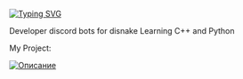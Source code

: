[![Typing SVG](https://readme-typing-svg.herokuapp.com?color=%e292ee&lines=Hello!+I'm+Malix)](https://git.io/typing-svg)

Developer discord bots for disnake
Learning C++ and Python 

My Project:

[![Описание](https://media.discordapp.net/attachments/1025371600922611742/1061723917678551050/imgonline-com-ua-Shape-ytA3LtnDI8wQ9nZ.png?width=415&height=415)](https://discord.gg/SpTBwz4xsa)
